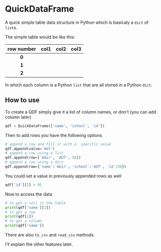 # QuickDataFrame
A quick simple table data structure in Python which is basicaly a `dict` of `list`s.

The simple table would be like this:

| row number | col1           | col2           | col3           |
| :--------: | :------------: | :------------: | :------------: |
| **0**      |   |   |   |
| **1**      |   |   |   |
| **2**      |   |   |   |

In which each column is a Python `list` that are all stored in a Python `dict`.

## How to use
To create a QDF simply give it a list of column names, or don't (you can add column later)

```python
qdf = QuickDataFrame(['name', 'school', 'id'])
```


Then to add rows you have the following options
```python
# append a row and fill it with a  specific value
qdf.append(value='def')
# append a row using a list
qdf.append(row=['Amir', 'AUT', 56])
# append a row using a dict
qdf.append(row={'name':'Amir', 'school':'AUT', 'id':56})
```
You could set a value in previously appended rows as well
```python
qdf['id'][1] = 91
```
Now to access the data
```python
# to get a cell in the table
print(qdf['name'][1])
# to get a row
print(qdf[1])
# to get a column
print(qdf['name'])
```
There are also `to_csv` and `read_csv` methods.


I'll explain the other features later.